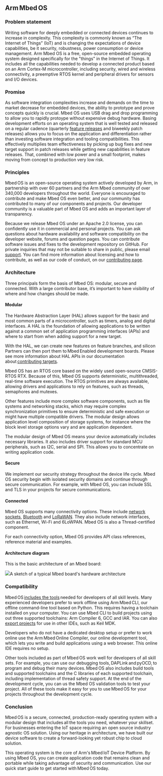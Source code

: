 ## Arm Mbed OS

### Problem statement

Writing software for deeply embedded or connected devices continues to increase in complexity. This complexity is commonly known as “The Internet of Things” (IoT) and is changing the expectations of device capabilities, be it security, robustness, power consumption or device management. Arm Mbed OS is a free, open-source embedded operating system designed specifically for the "things" in the Internet of Things. It includes all the capabilities needed to develop a connected product based on an Arm Cortex-M microcontroller, including security, wired and wireless connectivity, a preemptive RTOS kernel and peripheral drivers for sensors and I/O devices.

### Promise

As software integration complexities increase and demands on the time to market decrease for embedded devices, the ability to prototype and prove concepts quickly is crucial. Mbed OS uses USB drag and drop programming to allow you to rapidly protoype without expensive debug hardware. Basing development efforts on an operating system that is well tested and released on a regular cadence (quarterly [feature releases](https://os.mbed.com/releases/) and biweekly patch releases) allows you to focus on the application and differentiation rather than investing software integration and tooling compatibilities. This effectively multiplies team effectiveness by picking up bug fixes and new target support in patch releases while getting new capabilities in feature releases. That, combined with low power and a small footprint, makes moving from concept to production very low risk.

### Principles

Mbed OS is an open-source operating system actively developed by Arm, in partnership with over 60 partners and the Arm Mbed community of over 340,000 developers throughout the world. Everyone is encouraged to contribute and make Mbed OS even better, and our community has contributed to many of our components and projects. Our developer community is a valuable part of Mbed OS and adds an important layer of transparency.

Because we release Mbed OS under an Apache 2.0 license, you can confidently use it in commercial and personal projects. You can ask questions about hardware availability and software compatibility on the developer website, forums and question pages. You can contribute software issues and fixes to the development repository on GitHub. For private inquiries that may not be suitable to share in public, please email [support](support@mbed.org). You can find more information about licensing and how to contribute, as well as our code of conduct, on our [contributing page](https://os.mbed.com/contributing/).

### Architecture

Three principals form the basis of Mbed OS: modular, secure and connected. With a large contributor base, it’s important to have visibility of where and how changes should be made.

#### Modular

The Hardware Abstraction Layer (HAL) allows support for the basic and most common parts of a microcontroller, such as timers, analog and digital interfaces. A HAL is the foundation of allowing applications to be written against a common set of application programming interfaces (APIs) and where to start from when adding support for a new target.

With the HAL, we can create new features on feature branches, and silicon Partners can then port them to Mbed Enabled development boards. Please see more information about HAL APIs in our documentation about [contributing targets](/docs/development/porting/index.html).

Mbed OS has an RTOS core based on the widely used open-source CMSIS-RTOS RTX. Because of this, Mbed OS supports deterministic, multithreaded, real-time software execution. The RTOS primitives are always available, allowing drivers and applications to rely on features, such as threads, semaphores and mutexes.

Other features include more complex software components, such as file systems and networking stacks, which may require complex synchronization primitives to ensure deterministic and safe execution or might have multiple compatible drivers. The modular design allows application level composition of storage systems, for instance where the block level storage options vary and are application dependent.

The modular design of Mbed OS means your device automatically includes necessary libraries. It also includes driver support for standard MCU peripherals, such as I2C, serial and SPI. This allows you to concentrate on writing application code.

#### Secure

We implement our security strategy throughout the device life cycle. Mbed OS security begin with isolated security domains and continue through secure communication. For example, with Mbed OS, you can include SSL and TLS in your projects for secure communications.

#### Connected

Mbed OS supports many connectivity options. These include [network sockets](/docs/development/apis/network-socket.html), [Bluetooth](/docs/development/apis/bluetooth.html) and [LoRaWAN](/docs/development/apis/lorawan.html). They also include network interfaces, such as Ethernet, Wi-Fi and 6LoWPAN. Mbed OS is also a Thread-certified component.

For each connectivity option, Mbed OS provides API class references, reference material and examples.

#### Architecture diagram

This is the basic architecture of an Mbed board:

<span class="images">![](https://s3-us-west-2.amazonaws.com/mbed-os-docs-images/MbedOS_002.png)<span>A sketch of a typical Mbed board's hardware architecture</span></span>

### Compatibility

Mbed OS [includes the tools](/docs/development/tools/index.html) needed for developers of all skill levels. Many experienced developers prefer to work offline using Arm Mbed CLI, our offline command-line tool based on Python. This requires having a toolchain installed on your computer. You can use Mbed CLI to build projects using out three supported toolchains: Arm Compiler 6, GCC and IAR. You can also [export projects](/docs/development/tools/exporting.html) for use in other IDEs, such as Keil MDK.

Developers who do not have a dedicated desktop setup or prefer to work online use the Arm Mbed Online Compiler, our online development tool, which lets you write and build applications using a web browser. This online IDE requires no setup.

Other tools included as part of Mbed OS work well for developers of all skill sets. For example, you can use our debugging tools, DAPLink and pyOCD, to program and debug their many devices. Mbed OS also includes build tools and supported toolchains and the C libraries of each supported toolchain, including implementation of thread safety support. At the end of the development cycle, you can us the Mbed OS validation tools to test your project. All of these tools make it easy for you to use Mbed OS for your projects throughout the development cycle.

### Conclusion

Mbed OS is a secure, connected, production-ready operating system with a modular design that includes all the tools you need, whatever your skillset. For businesses entering the IoT space requiring an open source industry agnostic OS solution. Using our heritage in architecture, we have built our device software to create a forward-looking yet robust chip to cloud solution.

This operating system is the core of Arm's Mbed IoT Device Platform. By using Mbed OS, you can create application code that remains clean and portable while taking advantage of security and communication. Use our quick start guide to get started with Mbed OS today.
